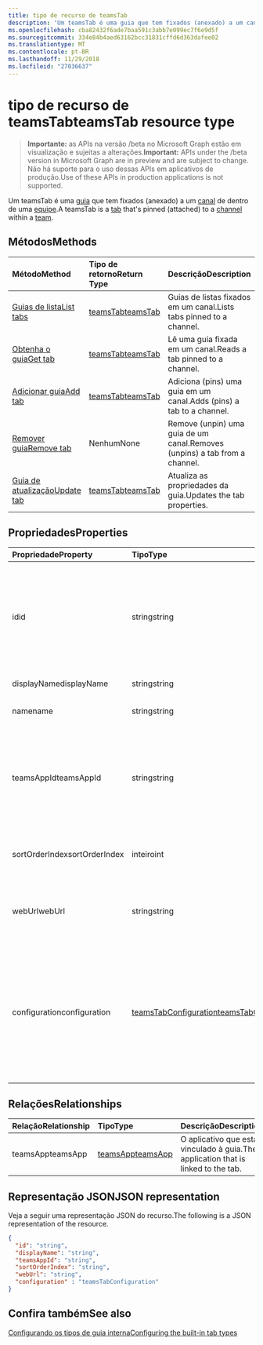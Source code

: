 ```yaml
---
title: tipo de recurso de teamsTab
description: 'Um teamsTab é uma guia que tem fixados (anexado) a um canal de uma equipe. '
ms.openlocfilehash: cba82432f6ade7baa591c3abb7e099ec7f6e9d5f
ms.sourcegitcommit: 334e84b4aed63162bcc31831cffd6d363dafee02
ms.translationtype: MT
ms.contentlocale: pt-BR
ms.lasthandoff: 11/29/2018
ms.locfileid: "27036637"
---
```

# <a name="teamstab-resource-type"></a><span data-ttu-id="ec696-103">tipo de recurso de teamsTab</span><span class="sxs-lookup"><span data-stu-id="ec696-103">teamsTab resource type</span></span>

> <span data-ttu-id="ec696-104">**Importante:** as APIs na versão /beta no Microsoft Graph estão em visualização e sujeitas a alterações.</span><span class="sxs-lookup"><span data-stu-id="ec696-104">**Important:** APIs under the /beta version in Microsoft Graph are in preview and are subject to change.</span></span> <span data-ttu-id="ec696-105">Não há suporte para o uso dessas APIs em aplicativos de produção.</span><span class="sxs-lookup"><span data-stu-id="ec696-105">Use of these APIs in production applications is not supported.</span></span>

<span data-ttu-id="ec696-106">Um teamsTab é uma [guia](../resources/teamstab.md) que tem fixados (anexado) a um [canal](channel.md) de dentro de uma [equipe](team.md).</span><span class="sxs-lookup"><span data-stu-id="ec696-106">A teamsTab is a [tab](../resources/teamstab.md) that's pinned (attached) to a [channel](channel.md) within a [team](team.md).</span></span> 

## <a name="methods"></a><span data-ttu-id="ec696-107">Métodos</span><span class="sxs-lookup"><span data-stu-id="ec696-107">Methods</span></span>

| <span data-ttu-id="ec696-108">Método</span><span class="sxs-lookup"><span data-stu-id="ec696-108">Method</span></span>       | <span data-ttu-id="ec696-109">Tipo de retorno</span><span class="sxs-lookup"><span data-stu-id="ec696-109">Return Type</span></span>  |<span data-ttu-id="ec696-110">Descrição</span><span class="sxs-lookup"><span data-stu-id="ec696-110">Description</span></span>|
|:---------------|:--------|:----------|
|[<span data-ttu-id="ec696-111">Guias de lista</span><span class="sxs-lookup"><span data-stu-id="ec696-111">List tabs</span></span>](../api/teamstab-list.md) | [<span data-ttu-id="ec696-112">teamsTab</span><span class="sxs-lookup"><span data-stu-id="ec696-112">teamsTab</span></span>](teamstab.md) | <span data-ttu-id="ec696-113">Guias de listas fixados em um canal.</span><span class="sxs-lookup"><span data-stu-id="ec696-113">Lists tabs pinned to a channel.</span></span>|
|[<span data-ttu-id="ec696-114">Obtenha o guia</span><span class="sxs-lookup"><span data-stu-id="ec696-114">Get tab</span></span>](../api/teamstab-get.md) | [<span data-ttu-id="ec696-115">teamsTab</span><span class="sxs-lookup"><span data-stu-id="ec696-115">teamsTab</span></span>](teamstab.md) | <span data-ttu-id="ec696-116">Lê uma guia fixada em um canal.</span><span class="sxs-lookup"><span data-stu-id="ec696-116">Reads a tab pinned to a channel.</span></span>|
|[<span data-ttu-id="ec696-117">Adicionar guia</span><span class="sxs-lookup"><span data-stu-id="ec696-117">Add tab</span></span>](../api/teamstab-add.md) | [<span data-ttu-id="ec696-118">teamsTab</span><span class="sxs-lookup"><span data-stu-id="ec696-118">teamsTab</span></span>](teamstab.md) | <span data-ttu-id="ec696-119">Adiciona (pins) uma guia em um canal.</span><span class="sxs-lookup"><span data-stu-id="ec696-119">Adds (pins) a tab to a channel.</span></span>|
|[<span data-ttu-id="ec696-120">Remover guia</span><span class="sxs-lookup"><span data-stu-id="ec696-120">Remove tab</span></span>](../api/teamstab-delete.md) | <span data-ttu-id="ec696-121">Nenhum</span><span class="sxs-lookup"><span data-stu-id="ec696-121">None</span></span> | <span data-ttu-id="ec696-122">Remove (unpin) uma guia de um canal.</span><span class="sxs-lookup"><span data-stu-id="ec696-122">Removes (unpins) a tab from a channel.</span></span>|
|[<span data-ttu-id="ec696-123">Guia de atualização</span><span class="sxs-lookup"><span data-stu-id="ec696-123">Update tab</span></span>](../api/teamstab-update.md) | [<span data-ttu-id="ec696-124">teamsTab</span><span class="sxs-lookup"><span data-stu-id="ec696-124">teamsTab</span></span>](teamstab.md) | <span data-ttu-id="ec696-125">Atualiza as propriedades da guia.</span><span class="sxs-lookup"><span data-stu-id="ec696-125">Updates the tab properties.</span></span>|


## <a name="properties"></a><span data-ttu-id="ec696-126">Propriedades</span><span class="sxs-lookup"><span data-stu-id="ec696-126">Properties</span></span>

|<span data-ttu-id="ec696-127">Propriedade</span><span class="sxs-lookup"><span data-stu-id="ec696-127">Property</span></span>|<span data-ttu-id="ec696-128">Tipo</span><span class="sxs-lookup"><span data-stu-id="ec696-128">Type</span></span>|<span data-ttu-id="ec696-129">Descrição</span><span class="sxs-lookup"><span data-stu-id="ec696-129">Description</span></span>|
|:---------------|:--------|:----------|
|  <span data-ttu-id="ec696-130">id</span><span class="sxs-lookup"><span data-stu-id="ec696-130">id</span></span>              |   <span data-ttu-id="ec696-131">string</span><span class="sxs-lookup"><span data-stu-id="ec696-131">string</span></span>                  |  <span data-ttu-id="ec696-132">Identificador que identifica exclusivamente uma instância específica de um canal na guia leitura apenas.</span><span class="sxs-lookup"><span data-stu-id="ec696-132">Identifier that uniquely identifies a specific instance of a channel tab. Read only.</span></span>     |
|  <span data-ttu-id="ec696-133">displayName</span><span class="sxs-lookup"><span data-stu-id="ec696-133">displayName</span></span>            |   <span data-ttu-id="ec696-134">string</span><span class="sxs-lookup"><span data-stu-id="ec696-134">string</span></span>                  |  <span data-ttu-id="ec696-135">Nome da guia.</span><span class="sxs-lookup"><span data-stu-id="ec696-135">Name of the tab.</span></span>     |
|  <span data-ttu-id="ec696-136">name</span><span class="sxs-lookup"><span data-stu-id="ec696-136">name</span></span>            |   <span data-ttu-id="ec696-137">string</span><span class="sxs-lookup"><span data-stu-id="ec696-137">string</span></span>                  |  <span data-ttu-id="ec696-138">(Obsoleto) Nome da guia.</span><span class="sxs-lookup"><span data-stu-id="ec696-138">(Deprecated) Name of the tab.</span></span>     |
|  <span data-ttu-id="ec696-139">teamsAppId</span><span class="sxs-lookup"><span data-stu-id="ec696-139">teamsAppId</span></span>           |   <span data-ttu-id="ec696-140">string</span><span class="sxs-lookup"><span data-stu-id="ec696-140">string</span></span>             |  <span data-ttu-id="ec696-141">Identificador de definição de aplicativo da guia. Este valor não pode ser alterado após a criação da guia.</span><span class="sxs-lookup"><span data-stu-id="ec696-141">App definition identifier of the tab. This value cannot be changed after tab creation.</span></span>     |
|  <span data-ttu-id="ec696-142">sortOrderIndex</span><span class="sxs-lookup"><span data-stu-id="ec696-142">sortOrderIndex</span></span>  |   <span data-ttu-id="ec696-143">inteiro</span><span class="sxs-lookup"><span data-stu-id="ec696-143">int</span></span>                     |  <span data-ttu-id="ec696-144">Índice da ordem usada para classificar as guias</span><span class="sxs-lookup"><span data-stu-id="ec696-144">Index of the order used for sorting tabs</span></span>     |
|  <span data-ttu-id="ec696-145">webUrl</span><span class="sxs-lookup"><span data-stu-id="ec696-145">webUrl</span></span>          |   <span data-ttu-id="ec696-146">string</span><span class="sxs-lookup"><span data-stu-id="ec696-146">string</span></span>                  |  <span data-ttu-id="ec696-147">Link profundo url da instância do guia.</span><span class="sxs-lookup"><span data-stu-id="ec696-147">Deep link url of the tab instance.</span></span> <span data-ttu-id="ec696-148">Somente leitura.</span><span class="sxs-lookup"><span data-stu-id="ec696-148">Read only.</span></span>     |
|  <span data-ttu-id="ec696-149">configuration</span><span class="sxs-lookup"><span data-stu-id="ec696-149">configuration</span></span>        |   [<span data-ttu-id="ec696-150">teamsTabConfiguration</span><span class="sxs-lookup"><span data-stu-id="ec696-150">teamsTabConfiguration</span></span>](teamstabconfiguration.md) |  <span data-ttu-id="ec696-151">Contêiner de configurações personalizadas aplicadas a uma guia. Na guia é considerada configurado somente depois que essa propriedade for definida.</span><span class="sxs-lookup"><span data-stu-id="ec696-151">Container for custom settings applied to a tab. The tab is considered configured only once this property is set.</span></span>     |

## <a name="relationships"></a><span data-ttu-id="ec696-152">Relações</span><span class="sxs-lookup"><span data-stu-id="ec696-152">Relationships</span></span>

| <span data-ttu-id="ec696-153">Relação</span><span class="sxs-lookup"><span data-stu-id="ec696-153">Relationship</span></span> | <span data-ttu-id="ec696-154">Tipo</span><span class="sxs-lookup"><span data-stu-id="ec696-154">Type</span></span>   | <span data-ttu-id="ec696-155">Descrição</span><span class="sxs-lookup"><span data-stu-id="ec696-155">Description</span></span> |
|:---------------|:--------|:----------|
|<span data-ttu-id="ec696-156">teamsApp</span><span class="sxs-lookup"><span data-stu-id="ec696-156">teamsApp</span></span>|[<span data-ttu-id="ec696-157">teamsApp</span><span class="sxs-lookup"><span data-stu-id="ec696-157">teamsApp</span></span>](teamsapp.md) | <span data-ttu-id="ec696-158">O aplicativo que está vinculado à guia.</span><span class="sxs-lookup"><span data-stu-id="ec696-158">The application that is linked to the tab.</span></span> |

## <a name="json-representation"></a><span data-ttu-id="ec696-159">Representação JSON</span><span class="sxs-lookup"><span data-stu-id="ec696-159">JSON representation</span></span>

<span data-ttu-id="ec696-160">Veja a seguir uma representação JSON do recurso.</span><span class="sxs-lookup"><span data-stu-id="ec696-160">The following is a JSON representation of the resource.</span></span>


<!-- {
  "blockType": "resource",
  "baseType": "microsoft.graph.entity",
  "@odata.type": "microsoft.graph.teamsTab"
}-->

```json
{  
  "id": "string",
  "displayName": "string",
  "teamsAppId": "string",
  "sortOrderIndex": "string",
  "webUrl": "string",
  "configuration" : "teamsTabConfiguration"
}

```

<!-- uuid: 8fcb5dbc-d5aa-4681-8e31-b001d5168d79
2015-10-25 14:57:30 UTC -->
<!-- {
  "type": "#page.annotation",
  "description": "teamsTab resource",
  "keywords": "",
  "section": "documentation",
  "tocPath": ""
}-->

## <a name="see-also"></a><span data-ttu-id="ec696-161">Confira também</span><span class="sxs-lookup"><span data-stu-id="ec696-161">See also</span></span>

[<span data-ttu-id="ec696-162">Configurando os tipos de guia interna</span><span class="sxs-lookup"><span data-stu-id="ec696-162">Configuring the built-in tab types</span></span>](/graph/teams-configuring-builtin-tabs)
